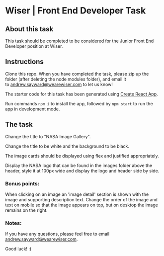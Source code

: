 # Wiser | Front End Developer Task

## About this task

This task should be completed to be considered for the Junior Front End Developer position at Wiser.

## Instructions

Clone this repo. When you have completed the task, please zip up the folder (after deleting the node modules folder), and email it to <andrew.sayward@wearewiser.com> to let us know! 

The starter code for this task has been generated using [Create React App](https://github.com/facebook/create-react-app).

Run commands `npm i` to install the app, followed by `npm start` to run the app in development mode.

## The task

Change the title to "NASA Image Gallery".

Change the title to be white and the background to be black.

The image cards should be displayed using flex and justified appropriately.

Display the NASA logo that can be found in the images folder above the header, style it at 100px wide and display the logo and header side by side.

### Bonus points:

When clicking on an image an 'image detail' section is shown with the image and supporting description text. Change the order of the image and text on mobile so that the image appears on top, but on desktop the image remains on the right.

### Notes:

If you have any questions, please feel free to email 
<andrew.sayward@wearewiser.com>.

Good luck! :)
